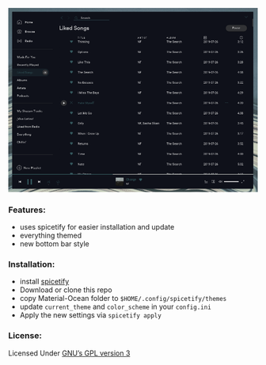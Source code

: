 ![](https://raw.githubusercontent.com/material-ocean/Material-Ocean-Spotify-Theme/master/2019-08-17_19-24.png)

### Features:

- uses spicetify for easier installation and update
- everything themed
- new bottom bar style

### Installation:

- install [spicetify](https://github.com/khanhas/Spicetify) 
- Download or clone this repo
- copy Material-Ocean folder to `$HOME/.config/spicetify/themes`
- update `current_theme` and `color_scheme` in your `config.ini`
- Apply the new settings via `spicetify apply`

### License:

Licensed Under [GNU’s GPL version 3](https://github.com/material-ocean/Material-Ocean/blob/master/LICENSE)

